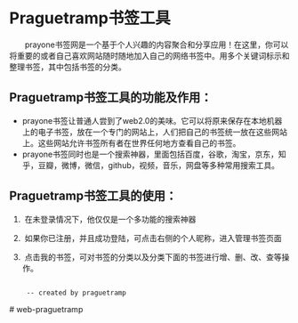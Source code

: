 # Praguetramp书签工具
&emsp;&emsp;prayone书签网是一个基于个人兴趣的内容聚合和分享应用！在这里，你可以将重要的或者自己喜欢网站随时随地加入自己的网络书签中。用多个关键词标示和整理书签，其中包括书签的分类。  
## Praguetramp书签工具的功能及作用：  
*  prayone书签让普通人尝到了web2.0的美味。它可以将原来保存在本地机器上的电子书签，放在一个专门的网站上，人们把自己的书签统一放在这些网站上。这些网站允许书签所有者在世界任何地方查看自己的书签。  
*  prayone书签同时也是一个搜索神器，里面包括百度，谷歌，淘宝，京东，知乎，豆瓣，微博，微信，github，视频，音乐，网盘等多种常用搜索工具。  
## Praguetramp书签工具的使用：
1.  在未登录情况下，他仅仅是一个多功能的搜索神器 
2.  如果你已注册，并且成功登陆，可点击右侧的个人昵称，进入管理书签页面 
3.  点击我的书签，可对书签的分类以及分类下面的书签进行增、删、改、查等操作。    

                                                                           -- created by praguetramp
#   w e b - p r a g u e t r a m p  
 